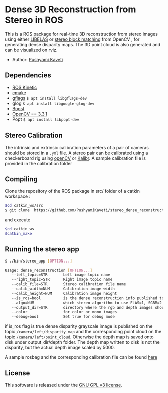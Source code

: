 # Dense 3D Reconstruction from Stereo in ROS


This is a ROS package for real-time 3D reconstruction from stereo images using either [LIBELAS](http://www.cvlibs.net/software/libelas/) 
or [stereo block matching](https://docs.opencv.org/3.4/d9/dba/classcv_1_1StereoBM.html) from OpenCV , for generating dense disparity maps. The 3D point cloud is also generated and can be visualized on rviz.

- Author: [Pushyami Kaveti](http://pushyamikaveti.github.io/)

## Dependencies

- [ROS Kinetic](http://wiki.ros.org/kinetic/Installation/Ubuntu)
- [cmake](http://www.cmake.org/cmake/resources/software.html)
- [gflags](https://github.com/gflags/gflags)  ``` $ apt install libgflags-dev  ```
- glog ``` $ apt install libgoogle-glog-dev  ```
- [Boost](http://www.boost.org/)
- [OpenCV == 3.3.1 ](https://github.com/opencv/opencv) 
- Popt ``` $ apt install libpopt-dev ```

## Stereo Calibration

The intrinsic and extrinsic calibration parameters of a pair of cameras should be stored in a `.yml` file. A stereo pair can be calibrated
using a checkerboard rig using [openCV](https://docs.opencv.org/2.4/modules/calib3d/doc/camera_calibration_and_3d_reconstruction.html) or 
[Kalibr](https://github.com/ethz-asl/kalibr). A sample calibration file is provided in the calibration folder

## Compiling

Clone the repository of the ROS package in src/ folder of a catkin workspace :

```bash
$cd catkin_ws/src
$ git clone  https://github.com/PushyamiKaveti/stereo_dense_reconstruction.git
```

and execute 
```bash
$cd catkin_ws 
$catkin_make 
```


## Running the stereo app

```bash
$ ./bin/stereo_app [OPTION...]
```

```bash
Usage: dense_reconstruction [OPTION...]
   --left_topic=STR       Left image topic name
   --right_topic=STR      Right image topic name
   --calib_file=STR       Stereo calibration file name
   --calib_width=NUM      Calibration image width
   --calib_height=NUM     Calibration image height
   --is_ros=bool          is the dense reconstruction info published to ROS or saved to disk.
   --algo=NUM             which stereo algorithm to use ELAS=1, SGBM=2    
   --output_dir=STR       directory where the rgb and depth images should be saved      
   --color                for color or mono images
   --debug=bool           Set true for debug mode
```
if is_ros flag is true dense disparity grayscale image is published on the topic `/camera/left/disparity_map` and the corresponding point cloud on the topic 
`/camera/left/point_cloud`. Otherwise the depth map is saved onto disk under output_dir/depth folder. The depth map written to disk is not 
the disparity, but the actual depth image scaled by 5000.

A sample rosbag and the corresponding calibration file can be found [here](https://drive.google.com/file/d/1S2Kq1t5Ju_4Ok9CvU_92R6DJEumm26Lh/view?usp=sharing)
## License

This software is released under the [GNU GPL v3 license](LICENSE).